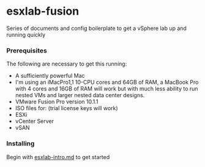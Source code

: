 # esxlab-fusion

Series of documents and config boilerplate to get a vSphere lab up and running quickly

### Prerequisites

The following are necessary to get this running:


- A sufficiently powerful Mac  
 - I'm using an iMacPro1,1 10-CPU cores and 64GB of RAM, a MacBook Pro with 4 cores and 16GB of RAM will work but with much less ability to run nested VMs and larger nested data center designs.
- VMware Fusion Pro version 10.1.1
- ISO files for: (trial license keys will work)
 - ESXi
 - vCenter Server
 - vSAN

### Installing

Begin with [esxlab-intro.md](./mgmt-vsphere_lab_buildout.md) to get started
